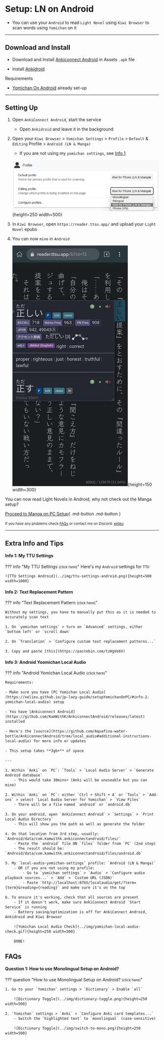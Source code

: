 # Setup: LN on Android

- You can use your `Android` to read `Light Novel` using `Kiwi Browser` to scan words using `Yomichan` on it

---

## Download and Install

- Download and Install [Ankiconnect Android](https://drive.google.com/drive/folders/1LG1e4mUmBivgW_ebaP0M2HljlHVclNEg?usp=sharing) in Assets `.apk` file

- Install [Ankidroid](https://play.google.com/store/apps/details?id=com.ichi2.anki)

Requirements

- [Yomichan On Android](https://xelieu.github.io/jp-lazy-guide/setupYomichanOnAndroid/) already set-up

---

## Setting Up

1. Open `AnkiConnect Android`, start the service
    - Open `Ankidroid` and leave it in the background

2. Open your `Kiwi Browser` > `Yomichan Settings` > `Profile` > `Default` & `Editing` Profile > `Android (LN & Manga)`
    - If you are not using my `yomichan settings`, see [Info 1](https://xelieu.github.io/jp-lazy-guide/setupLnOnAndroid/#info-2-text-replacement-pattern)

    ![Yomichan Profile Android](../img/yomichan-profile-android.png){height=250 width=500}

3. In `Kiwi Browser`, open `https://reader.ttsu.app/` and upload your `Light Novel` epubs

4. You can now `mine` in `Android`

    ![TTU Android](../img/ttu-android.png){height=150 width=300}


You can now read Light Novels in Android, why not check out the Manga setup?

[Proceed to Manga on PC Setup](setupMangaOnPC.md){ .md-button .md-button }

<small>If you have any problems check [FAQs](https://xelieu.github.io/jp-lazy-guide/setupLnOnAndroid/#faqs) or contact me on Discord: [xelieu](https://www.discordapp.com/users/719459399168426054)</small>

---

## Extra Info and Tips


#### Info 1: My TTU Settings

??? info "My TTU Settings <small>(click here)</small>"
    Here's my `Android` settings for `TTU`

    ![TTU Settings Android](../img/ttu-settings-android.png){height=500 width=1000}

#### Info 2: Text Replacement Pattern

??? info "Text Replacement Pattern <small>(click here)</small>"

    Without my settings, you have to manually put this as it is needed to accurately scan text

    1. On `yomichan settings` > turn on `Advanced` settings, either `bottom left` or `scroll down`

    2. On `Translation` > `Configure custom text replacement patterns...`

    3. Copy and paste [this](https://pastebin.com/tzHgVe6V)

#### Info 3: Android Yoomichan Local Audio

??? info "Android Yomichan Local Audio <small>(click here)</small>"

    Requirements:
    
    - Make sure you have [PC Yomichan Local Audio](https://xelieu.github.io/jp-lazy-guide/setupYomichanOnPC/#info-2-yomichan-local-audio) setup

    - You have [Ankiconnect Android](https://github.com/KamWithK/AnkiconnectAndroid/releases/latest) installed

    - Here's the [source](https://github.com/Aquafina-water-bottle/AnkiconnectAndroid/tree/local_audio#additional-instructions-local-audio) for more info or updates

    - This setup takes **3gb+** of space

    ---

    1. Within `Anki` on `PC`: `Tools` > `Local Audio Server` > `Generate Android database`
        - This would take 30mins+ (Anki will be unuseable but you can mine)
    
    2. Within `Anki` on `PC`: either `Ctrl + Shift + A` or `Tools` > `Add-ons` > select `Local Audio Server for Yomichan` > `View Files`
        - There will be a file named `android` or `android.db`

    3. On your android, open `AnkiConnect Android` > `Settings` > `Print Local Audio Directory`
        - This will show you the path as well as generate the folder
    
    4. On that location from 3rd step, usually: `Android/data/com.kamwithk.ankiconnectandroid/files/`
        - Paste the `android` file ON `files` folder from `PC` (2nd step)
        - The result should be: `Android/data/com.kamwithk.ankiconnectandroid/files/android.db`
    
    5. My `local-audio-yomichan-settings` profile: `Android (LN & Manga)`
        - OR if you are not using my profile:
            - Go to `yomichan settings` > `Audio` > `Configure audio playback sources...` > `Add` > `Custom URL (JSON)`
            - Paste `http://localhost:8765/localaudio/get/?term={term}&reading={reading}` and make sure it's on the top
    
    6. To ensure it's working, check that all sources are present
        - If it doesn't work, make sure AnkiConnect Android `Start Service` is running
        - Battery saving/optimization is off for AnkiConnect Android, Ankidroid and Kiwi Browser

        ![Yomichan Local Audio Check](../img/yomichan-local-audio-check.gif){height=250 width=500}

        DONE!

## FAQs

#### Question 1: How to use Monolingual Setup on Android?

??? question "How to use Monolingual Setup on Android? <small>(click here)</small>"

    1. Go to your `Yomichan` settings > `Dictionary` > Enable `all`

        ![Dictionary Toggle](../img/dictionary-toggle.png){height=250 width=500}

    2. `Yomichan` settings > `Anki` > `Configure Anki card templates...`
        - Switch the `highlighted text` to `monolingual` (case-sensitive)

        ![Dictionary Toggle](../img/switch-to-mono.png){height=250 width=500}
